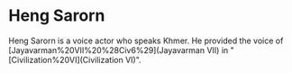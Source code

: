 # Heng Sarorn

Heng Sarorn is a voice actor who speaks Khmer. He provided the voice of [Jayavarman%20VII%20%28Civ6%29](Jayavarman VII) in "[Civilization%20VI](Civilization VI)".